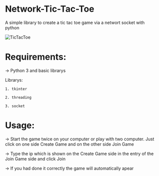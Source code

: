 # Network-Tic-Tac-Toe
A simple library to create a tic tac toe game via a networt socket with python

![TicTacToe](https://user-images.githubusercontent.com/85356627/121139048-9ea0e380-c838-11eb-8536-61724e890234.PNG)

# Requirements:
-> Python 3 and basic librarys

  Librarys:
  
    1. tkinter
    
    2. threading
   
    3. socket

# Usage:
-> Start the game twice on your computer or play with two computer. Just click on one side Create Game and on the other side Join Game

-> Type the ip which is shown on the Create Game side in the entry of the Join Game side and click Join

-> If you had done it correctly the game will automatically apear


      
